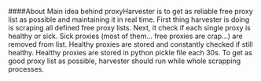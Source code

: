 ####About
Main idea behind proxyHarvester is to get as reliable free proxy list as possible and maintaining it in real time. First thing harvester is doing is scraping all defined free proxy lists. Next, it check if each single proxy is healthy or sick. Sick proxies (most of them... free proxies are crap...) are removed from list. Healthy proxies are stored and constantly checked if still healthy. Healthy proxies are stored in python pickle file each 30s. To get as good proxy list as possible, harvester should run while whole scrapping processes.
